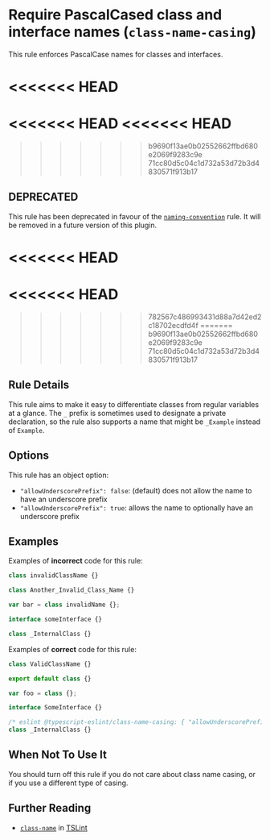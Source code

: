 # Require PascalCased class and interface names (`class-name-casing`)

This rule enforces PascalCase names for classes and interfaces.

<<<<<<< HEAD
=======
<<<<<<< HEAD
<<<<<<< HEAD
=======
>>>>>>> b9690f13ae0b02552662ffbd680e2069f9283c9e
>>>>>>> 71cc80d5c04c1d732a53d72b3d4830571f913b17
## DEPRECATED

This rule has been deprecated in favour of the [`naming-convention`](./naming-convention.md) rule.
It will be removed in a future version of this plugin.

<<<<<<< HEAD
=======
<<<<<<< HEAD
=======
>>>>>>> 782567c486993431d88a7d42ed2c18702ecdfd4f
=======
>>>>>>> b9690f13ae0b02552662ffbd680e2069f9283c9e
>>>>>>> 71cc80d5c04c1d732a53d72b3d4830571f913b17
## Rule Details

This rule aims to make it easy to differentiate classes from regular variables at a glance.
The `_` prefix is sometimes used to designate a private declaration, so the rule also supports a name
that might be `_Example` instead of `Example`.

## Options

This rule has an object option:

- `"allowUnderscorePrefix": false`: (default) does not allow the name to have an underscore prefix
- `"allowUnderscorePrefix": true`: allows the name to optionally have an underscore prefix

## Examples

Examples of **incorrect** code for this rule:

```ts
class invalidClassName {}

class Another_Invalid_Class_Name {}

var bar = class invalidName {};

interface someInterface {}

class _InternalClass {}
```

Examples of **correct** code for this rule:

```ts
class ValidClassName {}

export default class {}

var foo = class {};

interface SomeInterface {}

/* eslint @typescript-eslint/class-name-casing: { "allowUnderscorePrefix": true } */
class _InternalClass {}
```

## When Not To Use It

You should turn off this rule if you do not care about class name casing, or if
you use a different type of casing.

## Further Reading

- [`class-name`](https://palantir.github.io/tslint/rules/class-name/) in [TSLint](https://palantir.github.io/tslint/)
